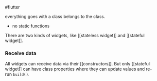 #flutter 

everything goes with a class belongs to the class.
- no static functions

There are two kinds of widgets, like [[stateless widget]] and [[stateful widget]].

### Receive data
All widgets can receive data via their [[constructors]]. But only [[stateful widget]] can have class properties where they can update values and re-run `build()`.